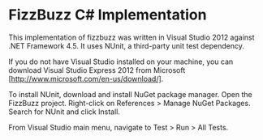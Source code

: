 # FizzBuzz C# Implementation

This implementation of fizzbuzz was written in Visual Studio 2012 against .NET Framework 4.5. It uses NUnit, a third-party unit test dependency.

If you do not have Visual Studio installed on your machine, you can download Visual Studio Express 2012 from Microsoft [http://www.microsoft.com/en-us/download/]. 

To install NUnit, download and install NuGet package manager. Open the FizzBuzz project. Right-click on References > Manage NuGet Packages. Search for NUnit and click Install. 

From Visual Studio main menu, navigate to Test > Run > All Tests.

